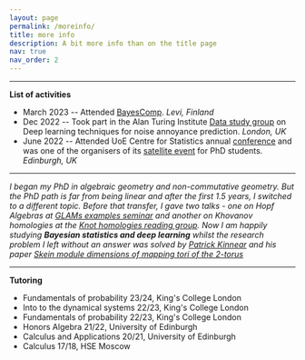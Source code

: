 ```yaml
---
layout: page
permalink: /moreinfo/
title: more info
description: A bit more info than on the title page
nav: true
nav_order: 2
---
```

___

**List of activities**

- March 2023 -- Attended [BayesComp](https://bayescomp2023.com). *Levi, Finland*
- Dec 2022 -- Took part in the Alan Turing Institute [Data study group](https://www.turing.ac.uk/events/data-study-group-december-2022) on Deep learning techniques for noise annoyance prediction. *London, UK*
- June 2022 -- Attended UoE Centre for Statistics annual [conference](https://centreforstatistics.maths.ed.ac.uk/cfs/events/the-cfs-annual-conference/cfsc-2022) and was one of the organisers of its [satellite event](https://centreforstatistics.maths.ed.ac.uk/cfs/events/the-cfs-annual-conference/cfs-phd-student-day-2022) for PhD students. *Edinburgh, UK*
  
___

*I began my PhD in algebraic geometry and non-commutative geometry.  But the PhD path is far from being linear and after the first 1.5 years, I switched to a different topic. Before that transfer, I gave two talks - one on Hopf Algebras at [GLAMs examples seminar](https://www.glams.org/2020-cohort/examples-seminar) and another on Khovanov homologies at the [Knot homologies reading group](https://sites.google.com/site/psafronov/notes/knot-homology). Now I am happily studying **Bayesian statistics and deep learning** whilst the research problem I left without an answer was solved by [Patrick Kinnear](https://www.maths.ed.ac.uk/~s1524448/) and his paper [Skein module dimensions of mapping tori of the 2-torus](https://arxiv.org/abs/2304.07332)* 

___

**Tutoring**
- Fundamentals of probability 23/24, King's College London
- Into to the dynamical systems 22/23, King's College London
- Fundamentals of probability 22/23, King's College London
- Honors Algebra 21/22, University of Edinburgh
- Calculus and Applications 20/21, University of Edinburgh
- Calculus 17/18, HSE Moscow
  
